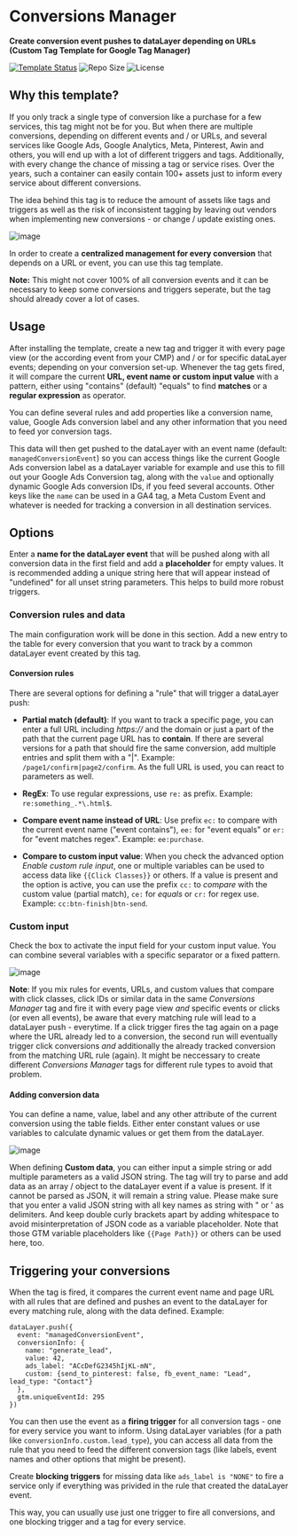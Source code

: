 # Conversions Manager

**Create conversion event pushes to dataLayer depending on URLs (Custom Tag Template for Google Tag Manager)**

[![Template Status](https://img.shields.io/badge/Community%20Template%20Gallery%20Status-published-green)](https://tagmanager.google.com/gallery/#/owners/mbaersch/templates/conversions-manager) ![Repo Size](https://img.shields.io/github/repo-size/mbaersch/conversions-manager) ![License](https://img.shelds.io/github/license/mbaersch/conversions-manager)


## Why this template? 
If you only track a single type of conversion like a purchase for a few services, this tag might not be for you. But when there are multiple conversions, depending on different events and / or URLs, and several services like Google Ads, Google Analytics, Meta, Pinterest, Awin and others, you will end up with a lot of different triggers and tags. Additionally, with every change the chance of missing a tag or service rises. Over the years, such a container can easily contain 100+ assets just to inform every service about different conversions. 

The idea behind this tag is to reduce the amount of assets like tags and triggers as well as the risk of inconsistent tagging by leaving out vendors when implementing new conversions - or change / update existing ones. 

![image](https://github.com/user-attachments/assets/d5a43c5d-52d2-4cef-b318-f34497bc6be1)

In order to create a **centralized management for every conversion** that depends on a URL or event, you can use this tag template. 

**Note:** This might not cover 100% of all conversion events and it can be necessary to keep some conversions and triggers seperate, but the tag should already cover a lot of cases.      

## Usage
After installing the template, create a new tag and trigger it with every page view (or the according event from your CMP) and / or for specific dataLayer events; depending on your conversion set-up. Whenever the tag gets fired, it will compare the current **URL, event name or custom input value** with a pattern, either using "contains" (default) "equals" to find **matches** or a **regular expression** as operator.

You can define several rules and add properties like a conversion name, value, Google Ads conversion label and any other information that you need to feed yor conversion tags. 

This data will then get pushed to the dataLayer with an event name (default: `managedConversionEvent`) so you can access things like the current Google Ads conversion label as a dataLayer variable for example and use this to fill out your Google Ads Conversion tag, along with the `value` and optionally dynamic Google Ads conversion IDs, if you feed several accounts. Other keys like the `name` can be used in a GA4 tag, a Meta Custom Event and whatever is needed for tracking a conversion in all destination services.

## Options
Enter a **name for the dataLayer event** that will be pushed along with all conversion data in the first field and add a **placeholder** for empty values. It is recommended adding a unique string here that will appear instead of "undefined" for all unset string parameters. This helps to build more robust triggers.

### Conversion rules and data
The main configuration work will be done in this section. Add a new entry to the table for every conversion that you want to track by a common dataLayer event created by this tag.

#### Conversion rules
There are several options for defining a "rule" that will trigger a dataLayer push: 

- **Partial match (default)**: If you want to track a specific page, you can enter a full URL including *https://* and the domain or just a part of the path that the current page URL has to **contain**. If there are several versions for a path that should fire the same conversion, add multiple entries and split them with a "|". Example: `/page1/confirm|page2/confirm`. As the full URL is used, you can react to parameters as well. 

- **RegEx**: To use regular expressions, use `re:` as prefix. Example: `re:something_.*\.html$`.

- **Compare event name instead of URL**: Use prefix `ec:` to compare with the current event name ("event contains"), `ee:` for "event equals" or `er:` for "event matches regex". Example: `ee:purchase`.

- **Compare to custom input value**: When you check the advanced option *Enable custom rule input*, one or multiple variables can be used to access data like `{{Click Classes}}` or others. If a value is present and the option is active, you can use the prefix `cc:` to *compare* with the custom value (partial match), `ce:` for *equals* or `cr:` for regex use. Example: `cc:btn-finish|btn-send`.

### Custom input
Check the box to activate the input field for your custom input value. You can combine several variables with a specific separator or a fixed pattern.

![image](https://github.com/user-attachments/assets/e8f1b140-8f45-45ab-9ff1-741b36af9a2e)

**Note**: If you mix rules for events, URLs, and custom values that compare with click classes, click IDs or similar data in the same *Conversions Manager* tag and fire it with every page view *and* specific events or clicks (or even all events), be aware that every matching rule will lead to a dataLayer push - everytime. If a click trigger fires the tag again on a page where the URL already led to a conversion, the second run will eventually trigger click conversions *and* additionally the already tracked conversion from the matching URL rule (again). It might be neccessary to create different *Conversions Manager* tags for different rule types to avoid that problem.

#### Adding conversion data
You can define a name, value, label and any other attribute of the current conversion using the table fields. Either enter constant values or use variables to calculate dynamic values or get them from the dataLayer. 

![image](https://github.com/user-attachments/assets/281aec7f-025a-47bc-8bb8-dc8b0d5011fa)

When defining **Custom data**, you can either input a simple string or add multiple parameters as a valid JSON string. The tag will try to parse and add data as an array / object to the dataLayer event if a value is present. If it cannot be parsed as JSON, it will remain a string value. Please make sure that you enter a valid JSON string with all key names as string with " or ' as delimiters. And keep double curly brackets apart by adding whitespace to avoid misinterpretation of JSON code as a variable placeholder. Note that those GTM variable placeholders like `{{Page Path}}` or others can be used here, too. 

## Triggering your conversions
When the tag is fired, it compares the current event name and page URL with all rules that are defined and pushes an event to the dataLayer for every matching rule, along with the data defined. Example: 

```
dataLayer.push({
  event: "managedConversionEvent",
  conversionInfo: {
    name: "generate_lead",
    value: 42,
    ads_label: "ACcDefG2345hIjKL-mN",
    custom: {send_to_pinterest: false, fb_event_name: "Lead", lead_type: "Contact"}
  },
  gtm.uniqueEventId: 295
})
```

You can then use the event as a **firing trigger** for all conversion tags - one for every service you want to inform. Using dataLayer variables (for a path like `conversionInfo.custom.lead_type`), you can access all data from the rule that you need to feed the different conversion tags (like labels, event names and other options that might be present). 

Create **blocking triggers** for missing data like `ads_label is "NONE"` to fire a service only if everything was privided in the rule that created the dataLayer event.  

This way, you can usually use just one trigger to fire all conversions, and one blocking trigger and a tag for every service.  
